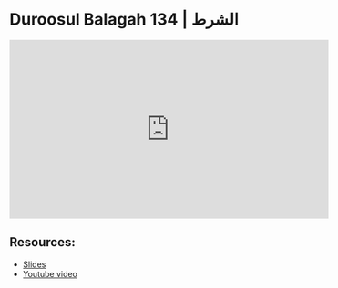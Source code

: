 # Duroosul Balagah 134 | الشرط
                
<iframe width="560" height="315" src="https://www.youtube-nocookie.com/embed/Ovg1XuTrtgk?start=0" frameborder="0" allow="accelerometer; autoplay; encrypted-media; gyroscope; picture-in-picture" allowfullscreen="allowfullscreen">
</iframe><BR>

## Resources:
- [Slides](https://github.com/arshare/resources_balagha_pdfs)
- [Youtube video](https://www.youtube.com/watch?v=Ovg1XuTrtgk&list=PLzn0qdi6JpdvvXVuJ7kIusNquSxeyKJvc)

